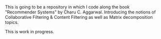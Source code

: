 This is going to be a repository in which I code along the book "Recommender Systems" by Charu C. Aggarwal. Introducing the notions of Collaborative Filtering & Content Filtering as well as Matrix decomposition topics. 

This is work in progress.